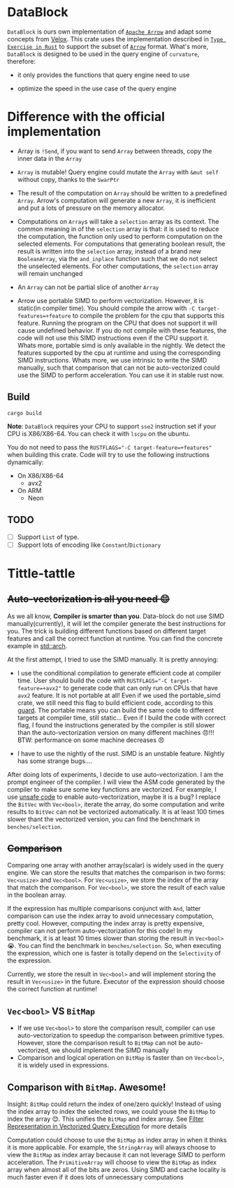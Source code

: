 # DataBlock
`DataBlock` is ours own implementation of [`Apache Arrow`](https://github.com/apache/arrow-rs) and adapt some concepts from [Velox](https://github.com/facebookincubator/velox). This crate uses the implementation described in [`Type Exercise in Rust`](https://github.com/skyzh/type-exercise-in-rust) to support the subset of [`Arrow`](https://github.com/apache/arrow-rs) format. What's more, `DataBlock` is designed to be used in the query engine of `curvature`, therefore:
- it only provides the functions that query engine need to use

- optimize the speed in the use case of the query engine

# Difference with the official implementation
- Array is `!Send`, if you want to send `Array` between threads, copy the inner data in the `Array`

- `Array` is mutable! Query engine could mutate the `Array` with `&mut self` without copy, thanks to the `SwarPtr`

- The result of the computation on `Array` should be written to a predefined `Array`. Arrow's computation will generate a new `Array`, it is inefficient and put a lots of pressure on the memory allocator. 

- Computations on `Array`s will take a `selection` array as its context. The common meaning in of the `selection` array is that: it is used to reduce the computation, the function only used to perform computation on the selected elements. For computations that generating boolean result, the result is written into the `selection` array, instead of a brand new `BooleanArray`, via the `and_inplace` function such that we do not select the unselected elements. For other computations, the `selection` array will remain unchanged

- An `Array` can not be partial slice of another `Array`

- Arrow use portable SIMD to perform vectorization. However, it is static(in compiler time). You should compile the arrow with `-C target-features=+feature` to compile the problem for the cpu that supports this feature. Running the program on the CPU that does not support it will cause undefined behavior. If you do not compile with these features, the code will not use this SIMD instructions even if the CPU support it. Whats more, portable simd is only available in the nightly. We detect the features supported by the cpu at runtime and using the corresponding SIMD instructions. Whats more, we use intrinsic to write the SIMD manually, such that comparison that can not be auto-vectorized could use the SIMD to perform acceleration. You can use it in stable rust now.

## Build
```
cargo build
```

**Note**: `DataBlock` requires your CPU to support `sse2` instruction set if your CPU is X86/X86-64. You can check it with `lscpu` on the ubuntu.

You do not need to pass the `RUSTFLAGS="-C target-feature=+features"` when building this crate. Code will try to use the following instructions dynamically:
- On X86/X86-64
    - avx2
- On ARM
    - Neon

## TODO
- [ ] Support `List` of type.
- [ ] Support lots of encoding like `Constant`/`Dictionary`

# Tittle-tattle

## ~~Auto-vectorization is all you need 😊~~
As we all know, **Compiler is smarter than you**. Data-block do not use SIMD manually(currently), it will let the compiler generate the best instructions for you. The trick is building different functions based on different target features and call the correct function at runtime. You can find the concrete example in [std::arch](https://doc.rust-lang.org/std/arch/index.html#examples). 

At the first attempt, I tried to use the SIMD manually. It is pretty annoying:

-  I use the conditional compilation to generate efficient code at compiler time. User should build the code with `RUSTFLAGS="-C target-feature=+avx2"` to generate code that can only run on CPUs that have `avx2` feature. It is not portable at all! Even if we used the portable_simd crate, we still need this flag to build efficient code, according to this [guard](https://rust-lang.github.io/packed_simd/perf-guide/target-feature/rustflags.html). The portable means you can build the same code to different targets at compiler time, still static... Even if I build the code with correct flag, I found the instructions generated by the compiler is still slower than the auto-vectorization version on many different machines 😠!!! BTW: performance on some machine decreases 😠

- I have to use the nightly of the rust. SIMD is an unstable feature. Nightly has some strange bugs....

After doing lots of experiments, I decide to use auto-vectorization. I am the prompt engineer of the compiler. I will view the ASM code generated by the compiler to make sure some key functions are vectorized. For example, I use [unsafe code](https://godbolt.org/z/17v7TcWve) to enable auto-vectorization, maybe it is a bug? I replace the `BitVec` with `Vec<bool>`, iterate the array, do some computation and write results to `BitVec` can not be vectorized automatically. It is at least 100 times slower thant the vectorized version, you can find the benchmark in `benches/selection`.

## ~~Comparison~~

Comparing one array with another array(scalar) is widely used in the query engine. We can store the results that matches the comparison in two forms: `Vec<usize>` and `Vec<bool>`. For `Vec<usize>`, we store the index of the array that match the comparison. For `Vec<bool>`, we store the result of each value in the boolean array. 

If the expression has multiple comparisons conjunct with `And`, latter comparison can use the index array to avoid unnecessary computation, pretty cool. However, computing the index array is pretty expensive, compiler can not perform auto-vectorization for this code! In my benchmark, it is at least 10 times slower than storing the result in `Vec<bool>`😭. You can find the benchmark in `benches/selection`. So, when executing the expression, which one is faster is totally depend on the `Selectivity` of the expression. 

Currently, we store the result in `Vec<bool>` and will implement storing the result in `Vec<usize>` in the future. Executor of the expression should choose the correct function at runtime!

## `Vec<bool>` VS `BitMap`
- If we use `Vec<bool>` to store the comparison result, compiler can use auto-vectorization to speedup the comparison between primitive types. However, store the comparison result to `BitMap` can not be auto-vectorized, we should implement the SIMD manually
- Comparison and logical operation on `BitMap` is faster than on `Vec<bool>`, it is widely used in expressions.

## Comparison with `BitMap`. Awesome!
Insight: `BitMap` could return the index of one/zero quickly! Instead of using the index array to index the selected rows, we could youse the `BitMap` to index the array 😊. This unifies the `BitMap` and index array. See [Filter Representation in Vectorized Query Execution](https://db.cs.cmu.edu/papers/2021/ngom-damon2021.pdf) for more details

Computation could choose to use the `BitMap` as index array in when it thinks it is more applicable. For example, the `StringArray` will always choose to view the `BitMap` as index array because it can not leverage SIMD to perform acceleration. The `PrimitiveArray` will choose to view the `BitMap` as index array when almost all of the bits are zeros. Using SIMD and cache locality is much faster even if it does lots of unnecessary computations
